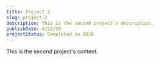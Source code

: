 ```yaml
---
title: Project 2
slug: project-2
description: This is the second project's description.
publishDate: 4/22/20
projectStatus: Completed in 2020
---
```


This is the second project's content.
